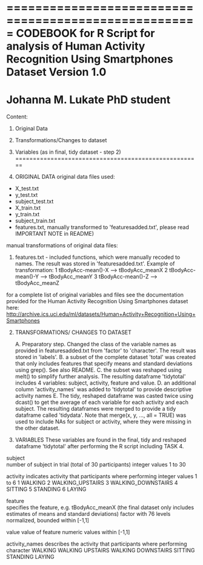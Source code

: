 =====================================================
CODEBOOK for R Script for analysis of 
Human Activity Recognition Using Smartphones Dataset
Version 1.0
=====================================================
Johanna M. Lukate
PhD student
=====================================================
Content:
1. Original Data
2. Transformations/Changes to dataset
3. Variables (as in final, tidy dataset - step 2)
=====================================================

1. ORIGINAL DATA
original data files used: 

- X_test.txt
- y_test.txt
- subject_test.txt
- X_train.txt
- y_train.txt
- subject_train.txt
- features.txt, manually transformed to 'featuresadded.txt', please read IMPORTANT NOTE in README)

manual transformations of original data files:
1. features.txt - included functions, which were manually recoded to names. The result was stored in 'featuresadded.txt'. Example of transformation: 
	1 tBodyAcc-mean()-X --> tBodyAcc_meanX
	2 tBodyAcc-mean()-Y --> tBodyAcc_meanY
	3 tBodyAcc-mean()-Z --> tBodyAcc_meanZ

for a complete list of original variables and files see the documentation provided for the Human Activity Recognition Using Smartphones dataset here: http://archive.ics.uci.edu/ml/datasets/Human+Activity+Recognition+Using+Smartphones

2. TRANSFORMATIONS/ CHANGES TO DATASET

	A. Preparatory step. Changed the class of the variable names as provided in featuresadded.txt from 'factor' to 'character'. The result was stored in 		'labels'.
	B. a subset of the complete dataset 'total' was created that only includes features that specify means and standard deviations using grep(). See also README.
	C. the subset was reshaped using melt() to simplify further analysis. The resulting dataframe 'tidytotal' includes 4 variables: subject, activity, feature and value.
	D. an additional column 'activity_names' was added to 'tidytotal' to provide descriptive activity names
	E. The tidy, reshaped dataframe was casted twice using dcast() to get the average of each variable for each activity and each subject. The resulting dataframes were merged to provide a tidy dataframe called 'tidydata'. Note that merge(x, y, ..., all = TRUE) was used to include NAs for subject or activity, where they were missing in the other dataset. 

3. VARIABLES
These variables are found in the final, tidy and reshaped dataframe 'tidytotal' after performing the R script including TASK 4.

 subject  
	number of subject in trial (total of 30 participants)
		integer 
		values 1 to 30
	
 activity 
	indicates activity that participants where performing 
		integer 
		values 1 to 6
			1 WALKING
			2 WALKING_UPSTAIRS
			3 WALKING_DOWNSTAIRS
			4 SITTING
			5 STANDING
			6 LAYING

 feature       
	specifies the feature, e.g. tBodyAcc_meanX	(the final dataset only includes estimates of means and standard deviations)
		factor with 76 levels
		normalized, bounded within [-1,1]

 value 
	value of feature
		numeric 
		values within [-1,1]
		
	
 activity_names 
	describes the activity that participants where performing
		character
		WALKING
		WALKING UPSTAIRS
		WALKING DOWNSTAIRS
		SITTING
		STANDING
		LAYING